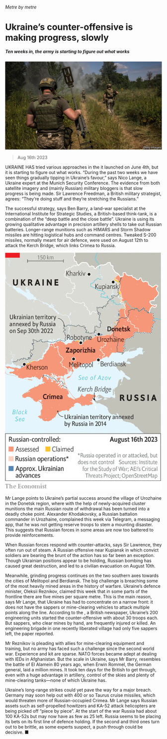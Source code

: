 ###### Metre by metre

# Ukraine’s counter-offensive is making progress, slowly 

##### Ten weeks in, the army is starting to figure out what works 

![image](images/20230819_EUP502.jpg) 

> Aug 16th 2023 


UKRAINE HAS tried various approaches in the  it launched on June 4th, but it is starting to figure out what works. “During the past two weeks we have seen things gradually tipping in Ukraine’s favour,” says Nico Lange, a Ukraine expert at the Munich Security Conference. The evidence from both satellite imagery and (mainly Russian) military bloggers is that slow progress is being made. Sir Lawrence Freedman, a British military strategist, agrees: “They’re doing stuff and they’re stretching the Russians.”

The successful strategy, says Ben Barry, a land-war specialist at the International Institute for Strategic Studies, a British-based think-tank, is a combination of the “deep battle and the close battle”. Ukraine is using its growing qualitative advantage in precision artillery shells to take out Russian batteries. Longer-range munitions such as HIMARS and Storm Shadow missiles are hitting logistical hubs and command centres. Tweaked S-200 missiles, normally meant for air defence, were used on August 12th to attack the Kerch Bridge, which links Crimea to Russia. 

![image](images/20230819_EUM976.png) 


Mr Lange points to Ukraine’s partial success around the village of Urozhaine in the Donetsk region, where with the help of newly-acquired cluster munitions the main Russian route of withdrawal has been turned into a deadly choke point. Alexander Khodakovsky, a Russian battalion commander in Urozhaine, complained this week via Telegram, a messaging app, that he was not getting reserve troops to stem a mounting disaster. This suggests that Russian forces in some areas are now too battered to provide reinforcements. 

When Russian forces respond with counter-attacks, says Sir Lawrence, they often run out of steam. A Russian offensive near Kupiansk in which convict soldiers are bearing the brunt of the action has so far been an exception. Though Ukrainian positions appear to be holding, Russian bombing has caused great destruction, and led to a civilian evacuation on August 10th. 

Meanwhile, grinding progress continues on the two southern axes towards the cities of Melitopol and Berdiansk. The big challenge is breaching some of the most heavily mined areas in the history of warfare. Ukraine’s defence minister, Oleksii Reznikov, claimed this week that in some parts of the frontline there are five mines per square metre. This is the main reason, says Mr Lange, that Ukraine has had to concentrate on a narrow front: it does not have the sappers or mine-clearing vehicles to attack multiple points along the line. According to the , a British newspaper, Ukraine’s 200 engineering units started the counter-offensive with about 30 troops each. But sappers, who clear mines by hand, are frequently injured or killed. An engineering brigade in one recently liberated village had only five sappers left, the paper reported. 

Mr Reznikov is pleading with allies for mine-clearing equipment and training, but no army has faced such a challenge since the second world war. Experience and kit are sparse. NATO forces became adept at dealing with IEDs in Afghanistan. But the scale in Ukraine, says Mr Barry, resembles the battle of El Alamein 80 years ago, when Erwin Rommel, the German general, laid a million mines. It took ten days for the British to get through, even with a huge advantage in artillery, control of the skies and plenty of mine-clearing tanks—none of which Ukraine has. 

Ukraine’s long-range strikes could yet pave the way for a major breach. Germany may soon help out with 400 or so Taurus cruise missiles, which would threaten more of Russian-occupied Crimea. Mr Lange says Russian assets such as self-propelled howitzers and KA-52 attack helicopters are being picked off “piece by piece”. At the start of the war Russia had about 100 KA-52s but may now have as few as 25 left. Russia seems to be placing its bets on its first line of defence holding. If the second and third ones turn out to be brittle, as some experts suspect, a push through could be decisive. ■

